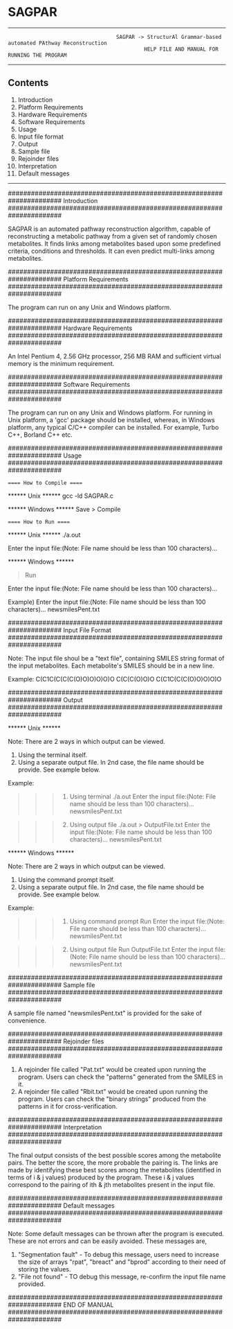 # SAGPAR

*************************************************************************************************************************************************************
                                       SAGPAR -> StructurAl Grammar-based automated PAthway Reconstruction
                                                HELP FILE AND MANUAL FOR RUNNING THE PROGRAM
*************************************************************************************************************************************************************

Contents
--------

1. Introduction
2. Platform Requirements
3. Hardware Requirements
4. Software Requirements
5. Usage
6. Input file format
7. Output
8. Sample file
9. Rejoinder files 
10. Interpretation
11. Default messages
----------------------------------------------------------------------------------------------------------------------------------------------
######################################################################
Introduction
######################################################################

SAGPAR is an automated pathway reconstruction algorithm, capable of 
reconstructing a metabolic pathway from a given set of randomly chosen 
metabolites. It finds links among metabolites based upon some predefined 
criteria, conditions and thresholds. It can even predict multi-links 
among metabolites. 

######################################################################
Platform Requirements
######################################################################

The program can run on any Unix and Windows platform. 

######################################################################
Hardware Requirements
######################################################################

An Intel Pentium 4, 2.56 GHz processor, 256 MB RAM and sufficient virtual
memory is the minimum requirement.

######################################################################
Software Requirements
######################################################################

The program can run on any Unix and Windows platform. For running in Unix
platform, a 'gcc' package should be installed, whereas, in Windows platform,
any typical C/C++ compiler can be installed. For example, Turbo C++, Borland
C++ etc.

######################################################################
Usage
######################################################################

    ==== How to Compile ====

****** Unix ******
gcc -ld SAGPAR.c

****** Windows ******
Save > Compile

    ==== How to Run ====

****** Unix ******
./a.out

Enter the input file:(Note: File name should be less than 100 characters)...

****** Windows ******

> Run

Enter the input file:(Note: File name should be less than 100 characters)...

Example)
Enter the input file:(Note: File name should be less than 100 characters)...
newsmilesPent.txt

######################################################################
Input File Format
######################################################################

Note: The input file shoul be a "text file", containing SMILES string format of the
input metabolites. Each metabolite's SMILES should be in a new line.

Example:
C(C1C(C(C(C(O)O)O)O)O)O
C(C(C(O)O)O
C(C1C(C(C(O)O)O)O)O

######################################################################
Output
######################################################################

****** Unix ******

Note: There are 2 ways in which output can be viewed. 
1. Using the terminal itself.
2. Using a separate output file.
In 2nd case, the file name should be provide. See example below.

Example:
>>> 1. Using terminal
./a.out
Enter the input file:(Note: File name should be less than 100 characters)...
newsmilesPent.txt

>>> 2. Using output file
./a.out > OutputFile.txt
Enter the input file:(Note: File name should be less than 100 characters)...
newsmilesPent.txt

****** Windows ******

Note: There are 2 ways in which output can be viewed. 
1. Using the command prompt itself.
2. Using a separate output file.
In 2nd case, the file name should be provide. See example below.

Example:
>>> 1. Using command prompt
>Run
Enter the input file:(Note: File name should be less than 100 characters)...
newsmilesPent.txt

>>> 2. Using output file
>Run OutputFile.txt
Enter the input file:(Note: File name should be less than 100 characters)...
newsmilesPent.txt

######################################################################
Sample file
######################################################################

A sample file named "newsmilesPent.txt" is provided for the sake of
convenience.

######################################################################
Rejoinder files
######################################################################

1. A rejoinder file called "Pat.txt" would be created upon running the
program. Users can check the "patterns" generated from the SMILES in it.
2. A rejoinder file called "Rbit.txt" would be created upon running the program.
Users can check the "binary strings" produced from the patterns in it for 
cross-verification.

######################################################################
Interpretation
######################################################################

The final output consists of the best possible scores among the metabolite
pairs. The better the score, the more probable the pairing is. The links are
made by identifying these best scores among the metabolites (identified in 
terms of i & j values) produced by the program. These i & j values correspond
to the pairing of ith & jth metabolites present in the input file.

######################################################################
Default messages
######################################################################

Note: Some default messages can be thrown after the program is executed. These are
not errors and can be easily avoided. These messages are,
1. "Segmentation fault" - To debug this message, users need to increase the
size of arrays "rpat", "breact" and "bprod" according to their need of storing 
the values.
2. "File not found" - TO debug this message, re-confirm the input file name 
provided.

######################################################################
END OF MANUAL
######################################################################
